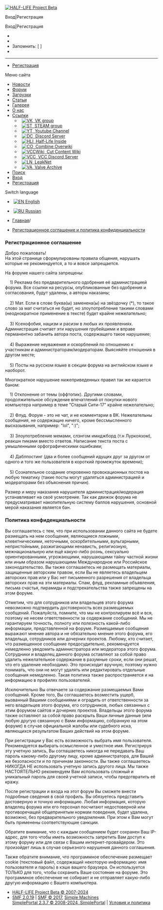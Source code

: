 [![HALF-LIFE Project Beta](https://hl2-beta.ru/Themes/warmlampedvgui/images/theme/hlbp_logo.png)](https://hl2-beta.ru/index.php?PHPSESSID=c8a1a9f8eaae8be59a8615a64d561930&)

Вход|Регистрация 

Вход|Регистрация 

* 
* 
* Запомнить: [ ] 
* 

* * *

* [Регистрация](https://hl2-beta.ru/index.php?PHPSESSID=c8a1a9f8eaae8be59a8615a64d561930&action=register)

Меню сайта

* [Новости](https://hl2-beta.ru/index.php?PHPSESSID=c8a1a9f8eaae8be59a8615a64d561930&)
* [Форум](https://hl2-beta.ru/index.php?PHPSESSID=c8a1a9f8eaae8be59a8615a64d561930&action=forum)
* [Загрузки](https://hl2-beta.ru/index.php?PHPSESSID=c8a1a9f8eaae8be59a8615a64d561930&action=downloads)
* [Статьи](https://hl2-beta.ru/index.php?PHPSESSID=c8a1a9f8eaae8be59a8615a64d561930&action=articles)
* [Галерея](https://hl2-beta.ru/index.php?PHPSESSID=c8a1a9f8eaae8be59a8615a64d561930&action=gallery)
* [О нас](https://hl2-beta.ru/index.php?PHPSESSID=c8a1a9f8eaae8be59a8615a64d561930&page=about)
* [Ссылки](https://hl2-beta.ru/index.php?PHPSESSID=c8a1a9f8eaae8be59a8615a64d561930&page=links)
    *   [![VK](https://hl2-beta.ru/Themes/warmlampedvgui/images/links_icons/vk.png)  VK group](https://vk.com/beta_project)
    *   [![ST](https://hl2-beta.ru/Themes/warmlampedvgui/images/links_icons/st.png)  STEAM group](http://steamcommunity.com/groups/hl-beta)
    *   [![YT](https://hl2-beta.ru/Themes/warmlampedvgui/images/links_icons/yt.png)  Youtube Channel](https://www.youtube.com/c/HL2ProjectBeta)
    *   [![DC](https://hl2-beta.ru/Themes/warmlampedvgui/images/links_icons/dc.png)  Discord Server](https://discord.gg/wRnRpFR)
    *   [![HLI](https://hl2-beta.ru/Themes/warmlampedvgui/images/links_icons/hli.png)  Half-Life Inside](http://www.hl-inside.ru/)
    *   [![CO](https://hl2-beta.ru/Themes/warmlampedvgui/images/links_icons/ow.png)  Combine Overwiki](http://combineoverwiki.net/wiki/Main_Page)
    *   [![VCCWiki](https://hl2-beta.ru/Themes/warmlampedvgui/images/links_icons/vccwiki.png)  Cut Content Wiki](https://vcc.wiki/)
    *   [![VCC](https://hl2-beta.ru/Themes/warmlampedvgui/images/links_icons/vcc.png)  VCC Discord Server](https://discord.gg/scXwfXt)
    *   [![LN](https://hl2-beta.ru/Themes/warmlampedvgui/images/links_icons/ln.png)  LeakNet](https://leaknet.org/)
    *   [![VA](https://hl2-beta.ru/Themes/warmlampedvgui/images/links_icons/va.png)  Valve Archive](https://valvearchive.com/)
* [Поиск](https://hl2-beta.ru/index.php?PHPSESSID=c8a1a9f8eaae8be59a8615a64d561930&action=search)
* [Вход](https://hl2-beta.ru/index.php?PHPSESSID=c8a1a9f8eaae8be59a8615a64d561930&action=login)
* [Регистрация](https://hl2-beta.ru/index.php?PHPSESSID=c8a1a9f8eaae8be59a8615a64d561930&action=register)

Switch language

*  [![EN](https://hl2-beta.ru/english.png "EN") English](https://hl2-beta.ru/index.php?PHPSESSID=c8a1a9f8eaae8be59a8615a64d561930&action=agreement;language=english)
*  [![RU](https://hl2-beta.ru/russian.png "RU") Russian](https://hl2-beta.ru/index.php?PHPSESSID=c8a1a9f8eaae8be59a8615a64d561930&action=agreement;language=russian-utf8)

* [Главная](https://hl2-beta.ru/index.php?PHPSESSID=c8a1a9f8eaae8be59a8615a64d561930&)/
* [Регистрационное соглашение и политика конфиденциальности](https://hl2-beta.ru/index.php?PHPSESSID=c8a1a9f8eaae8be59a8615a64d561930&action=agreement)

### Регистрационное соглашение

Добро пожаловать!  
На этой странице сформулированы правила общения, нарушать которые не рекомендуется, а то и вовсе запрещается.  
  
На форуме нашего сайта запрещены:  
  
    1) Реклама без предварительного одобрения её администрацией форума. Все ссылки на ресурсы, опубликованные без одобрения и согласования, будут удалены, а авторы наказаны;  
     
    2) Мат. Если в слове буква(ы) заменена(ы) на звёздочку (\*), то такое слово за мат считаться не будет, но злоупотребление такими словами (неоднократное применение в тексте) будет крайне нежелательно;  
     
    3) Ксенофобия, нацизм и расизм в любых их проявлениях. Администрация считает эти нарушения грубейшими и вправе перманентно забанить автора поста, содержащего такое нарушение;  
     
    4) Выражение неуважения и оскорблений по отношению к участникам и администраторам/модераторам. Выясняйте отношения в другом месте;  
     
    5) Посты на русском языке в секции форума на английском языке и наоборот.  
  
  
Многократное нарушение нижеприведенных правил так же карается баном:  
  
  
    1) Отклонение от темы (оффтопик). Другими словами, продолжительное обсуждение впечатлений от покупки нового компьютера например в теме "Старый Сити-17" крайне нежелательно;  
     
    2) Флуд. Форум - это не чат, и не комментарии в ВК. Нежелательны сообщения, не содержащие ничего, кроме бессмысленного высказывания, например: "lol", ":)";  
     
    3) Злоупотребление мемами, слэнгом имиджборд (т.н Луркоязом), реакшн пиками вместо ответов. Написание текста поста с умышленными орфографическими ошибками;  
     
    4) Даблпостинг (два и более сообщений идущих друг за другом от одного и того же пользователя в короткий промежуток времени);  
     
    5) Сознательное создание откровенно провокационных постов на любую тематику (такие посты могут удаляться администрацией и модераторами без объяснения причин).  
  
Размер и меру наказания нарушителя администрация/модерация устанавливает на своё усмотрение. Так как движок форума не предусматривает накопительную систему баллов нарушения, основной мерой наказания является бан.

  

### Политика конфиденциальности

Вы соглашаетесь с тем, что при использовании данного сайта не будете размещать на нем сообщения, являющиеся ложными, клеветническими, неточными, оскорбительными, вульгарными, непристойными, разжигающими ненависть, религиозную, межнациональную или ещё какую-либо рознь, сексуально ориентированными, угрожающими, нарушающими тайну частной жизни или иным образом нарушающими Международное или Российское законодательство. Вы также соглашаетесь не размещать материалы, защищенные авторским правом, если Вы не являетесь владельцем авторских прав или у Вас нет письменного разрешения от владельца авторских прав на эти материалы. Спам, флуд, рекламные объявления, письма счастья, пирамиды и подстрекательства также запрещены на этом форуме.  
  
Отметим, что для сотрудников или владельцев этого форума невозможно подтвердить достоверность всех размещаемых сообщений. Пожалуйста, помните, что мы не контролируем всё и вся, поэтому не несем ответственности за содержание сообщений. Мы не гарантируем точность, полноту или полезность какой-либо информации, представленной на форуме. Размещаемые сообщения выражают мнение автора и не обязательно мнение этого форума, его владельца, сотрудников или дочерних проектов. Любому, кто считает, что размещенное сообщение предосудительно, рекомендуется немедленно уведомить администратора или модератора этого форума. Сотрудники и владелец данного форума оставляют за собой право удалить нежелательное содержание в разумные сроки, если они решат, что его удаление необходимо. Это происходит вручную, поэтому нужно понимать, что они не могут удалять или редактировать отдельные сообщения немедленно. Такая политика также распространяется и на информацию в профилях пользователей.  
  
Исключительно Вы отвечаете за содержание размещаемых Вами сообщений. Кроме того, Вы соглашаетесь возместить ущерб, вызванный Вашими сообщениями и оградить от ответственности за него владельцев этого форума, его сотрудников, любых связанных с этим форумом сайтов и дочерних проектов. Владельцы этого форума также оставляют за собой право раскрыть Ваши личные данные (или любую другую связанную с Вами информацию, собранную на этом форуме) в случае официальной жалобы или судебного иска, являющихся результатом Ваших действий на этом форуме.  
  
При регистрации у Вас есть возможность выбрать имя пользователя. Рекомендуется выбирать осмысленное и уместное имя. Регистрируя эту учетную запись, Вы соглашаетесь никогда не передавать Ваш пароль какому-либо другому лицу, кроме администратора, для Вашей же безопасности и по причинам законности. Вы также соглашаетесь НИКОГДА НЕ использовать учетную запись другого лица. Мы также НАСТОЯТЕЛЬНО рекомендуем Вам использовать сложный и уникальный пароль для своей учетной записи, чтобы предотвратить её кражу.  
  
После регистрации и входа на этот форум Вы сможете внести подробные сведения в свой профиль. Вы обязуетесь представить достоверную и точную информацию. Любая информация, которую владелец форума или его персонал посчитают недостоверной или противоречащей общепринятым нормам поведения, будет удалена, возможно, без предварительного уведомления. При этом к Вам могут быть применены соответствующие санкции.  
  
Обратите внимание, что с каждым сообщением будет сохранен Ваш IP-адрес, для того чтобы иметь возможность запретить Вам доступ к этому форуму или для связи с Вашим интернет-провайдером. Это произойдет лишь в случае серьезного нарушения данного соглашения.  
  
Также обратите внимание, что программное обеспечение размещает cookie (текстовый файл, содержащий некоторую информацию: имя пользователя и пароль) в кэше вашего браузера. Он используется ТОЛЬКО для того, чтобы сохранить Ваше состояние на форуме. Это программное обеспечение не собирает и не отправляет какую-либо другую информацию с Вашего компьютера.

* [HALF-LIFE Project Beta © 2007-2024](http://hl2-beta.ru/ "HALF-LIFE Project Beta")
* [SMF 2.0.19](https://hl2-beta.ru/index.php?PHPSESSID=c8a1a9f8eaae8be59a8615a64d561930&action=credits "Simple Machines Forum") | [SMF © 2017](http://www.simplemachines.org/about/smf/license.php "License"), [Simple Machines](http://www.simplemachines.org/ "Simple Machines")  
    [SimplePortal 2.3.7 © 2008-2024, SimplePortal](https://simpleportal.net/) | [Условия и политика](https://hl2-beta.ru/index.php?PHPSESSID=c8a1a9f8eaae8be59a8615a64d561930&action=agreement)